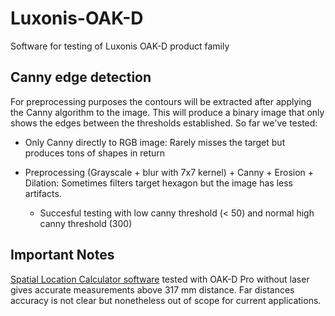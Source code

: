 # Luxonis-OAK-D
Software for testing of Luxonis OAK-D product family

## Canny edge detection
For preprocessing purposes the contours will be extracted after applying the Canny algorithm to the image. This will produce a binary image that only shows the edges between the thresholds established. So far we've tested:
- Only Canny directly to RGB image: Rarely misses the target but produces tons of shapes in return


- Preprocessing (Grayscale + blur with 7x7 kernel) + Canny + Erosion + Dilation: Sometimes filters target hexagon but the image has less artifacts.
  - Succesful testing with low canny threshold (< 50) and normal high canny threshold (300)

## Important Notes
[Spatial Location Calculator software](https://docs.luxonis.com/projects/api/en/latest/samples/SpatialDetection/spatial_location_calculator/#spatial-location-calculator) tested with OAK-D Pro without laser gives accurate measurements above 317 mm distance. Far distances accuracy is not clear but nonetheless out of scope for current applications.
